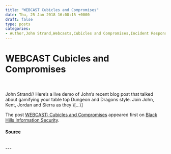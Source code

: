 ```yaml
---
title: "WEBCAST Cubicles and Compromises"
date: Thu, 25 Jan 2018 16:08:15 +0000
draft: false
type: posts
categories: 
- Author,John Strand,Webcasts,Cubicles and Compromises,Incident Response,IR,webcast
---
```

# WEBCAST Cubicles and Compromises

<br/>

<br/>
John Strand// Here’s a live demo of John’s recent blog post that talked about gamifying your table top Dungeon and Dragons style. Join John, Kent, Jordan and Sierra as they \[…\]

The post [WEBCAST: Cubicles and Compromises](https://www.blackhillsinfosec.com/webcast-cubicles-compromises/) appeared first on [Black Hills Information Security](https://www.blackhillsinfosec.com).

#### [Source](https://www.blackhillsinfosec.com/webcast-cubicles-compromises/)

<br/>
---
